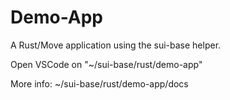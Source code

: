 # Demo-App

A Rust/Move application using the sui-base helper.

Open VSCode on "~/sui-base/rust/demo-app"

More info: ~/sui-base/rust/demo-app/docs



